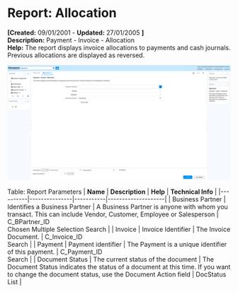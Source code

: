 # Report: Allocation

**[Created:** 09/01/2001 - **Updated:** 27/01/2005 **]**  
**Description:** Payment - Invoice - Allocation  
**Help:** The report displays invoice allocations to payments and cash journals.  Previous allocations are displayed as reversed.  

![](/img/docs/manual/Allocation-Report_iDempiere_v12.0.0.png)

Table: Report Parameters
| **Name** | **Description** | **Help** | **Technical Info** |
|----------|---------------|-----------|--------------------|
| Business Partner  | Identifies a Business Partner | A Business Partner is anyone with whom you transact.  This can include Vendor, Customer, Employee or Salesperson | C_BPartner_ID<br/>Chosen Multiple Selection Search | 
| Invoice | Invoice Identifier | The Invoice Document. | C_Invoice_ID<br/>Search | 
| Payment | Payment identifier | The Payment is a unique identifier of this payment. | C_Payment_ID<br/>Search | 
| Document Status | The current status of the document | The Document Status indicates the status of a document at this time.  If you want to change the document status, use the Document Action field | DocStatus<br/>List | 



